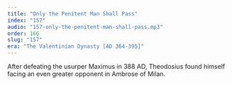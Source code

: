 ```yaml
---
title: "Only the Penitent Man Shall Pass"
index: "157"
audio: "157-only-the-penitent-man-shall-pass.mp3"
order: 166
slug: "157"
era: "The Valentinian Dynasty [AD 364-395]"
---
```


After defeating the usurper Maximus in 388 AD, Theodosius found himself facing an even greater opponent in Ambrose of Milan.


